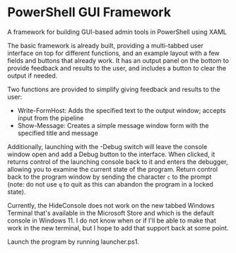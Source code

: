 # PowerShell GUI Framework

A framework for building GUI-based admin tools in PowerShell using XAML

The basic framework is already built, providing a multi-tabbed user interface on top for different functions, and an example layout
with a few fields and buttons that already work. It has an output panel on the bottom to provide feedback and results to the user,
and includes a button to clear the output if needed.

Two functions are provided to simplify giving feedback and results to the user:

- Write-FormHost: Adds the specified text to the output window; accepts input from the pipeline
- Show-Message: Creates a simple message window form with the specified title and message

Additionally, launching with the -Debug switch will leave the console window open and add a Debug button to the interface. When
clicked, it returns control of the launching console back to it and enters the debugger, allowing you to examine the current state
of the program. Return control back to the program window by sending the character `c` to the prompt (note: do not use `q` to quit as
this can abandon the program in a locked state).

Currently, the HideConsole does not work on the new tabbed Windows Terminal that's available in the Microsoft Store and which is the
default console in Windows 11. I do not know when or if I'll be able to make that work in the new terminal, but I hope to add that
support back at some point.

Launch the program by running launcher.ps1.
